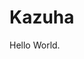 # Kazuha
<!DOCTYPE html>
<html>
<head>
<title>Page Title</title>
</head>
<body>
<p>Hello World.</p>
</body>
</html>
